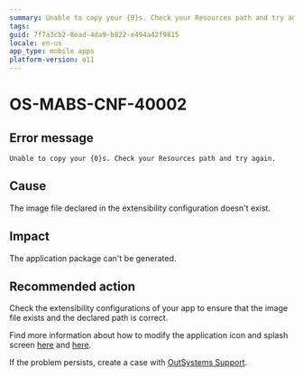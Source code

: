 ```yaml
---
summary: Unable to copy your {0}s. Check your Resources path and try again.
tags:
guid: 7f7a3cb2-8ead-4da9-b822-e494a42f9815
locale: en-us
app_type: mobile apps
platform-version: o11
---
```


# OS-MABS-CNF-40002

## Error message

`Unable to copy your {0}s. Check your Resources path and try again.`

## Cause

The image file declared in the extensibility configuration doesn't exist.

## Impact

The application package can't be generated.

## Recommended action

Check the extensibility configurations of your app to ensure that the image file exists and the declared path is correct.

Find more information about how to modify the application icon and splash screen [here](https://success.outsystems.com/Documentation/11/Delivering_Mobile_Apps/Customize_Your_Mobile_App/Modify_the_App_Icon) and [here](https://success.outsystems.com/Documentation/11/Delivering_Mobile_Apps/Customize_Your_Mobile_App/Use_Custom_Splash_Screens).

If the problem persists, create a case with [OutSystems Support](https://www.outsystems.com/support/portal/open-support-case?ErrorCode=OS-MABS-CNF-40002).
